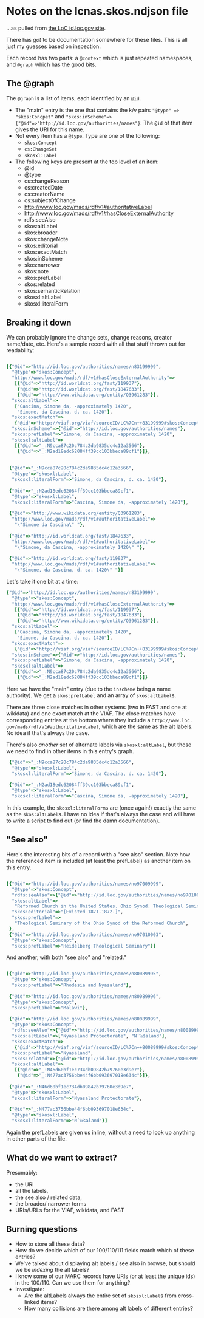 # Notes on the lcnas.skos.ndjson file

...as pulled from [the LoC id.loc.gov site](https://id.loc.gov/authorities/names.html).

There has _got_ to be documentation somewhere for these files. This is 
all just my guesses based on inspection.

Each record has two parts: a `@context` which is just repeated namespaces,
and `@graph` which has the good bits.

## The @graph

The `@graph` is a list of items, each identified by an `@id`.

* The "main" entry is the one that contains the k/v pairs
`"@type" => "skos:Concpet"` and 
`"skos:inScheme"=>{"@id"=>"http://id.loc.gov/authorities/names"}`. The `@id`
of that item gives the URI for this name.
* Not every item has a `@type`. Type are one of the following:
  * `skos:Concept`
  * `cs:ChangeSet`
  * `skosxl:Label`
* The following keys are present at the top level of an item:
  * @id
  * @type
  * cs:changeReason
  * cs:createdDate
  * cs:creatorName
  * cs:subjectOfChange
  * http://www.loc.gov/mads/rdf/v1#authoritativeLabel
  * http://www.loc.gov/mads/rdf/v1#hasCloseExternalAuthority
  * rdfs:seeAlso
  * skos:altLabel
  * skos:broader
  * skos:changeNote
  * skos:editorial
  * skos:exactMatch
  * skos:inScheme
  * skos:narrower
  * skos:note
  * skos:prefLabel
  * skos:related
  * skos:semanticRelation
  * skosxl:altLabel
  * skosxl:literalForm

## Breaking it down

We can probably ignore the change sets, change reasons, creator name/date, 
etc. Here's a sample record with all that stuff thrown out for readability:

```ruby

[{"@id"=>"http://id.loc.gov/authorities/names/n83199999",
  "@type"=>"skos:Concept",
  "http://www.loc.gov/mads/rdf/v1#hasCloseExternalAuthority"=>
   [{"@id"=>"http://id.worldcat.org/fast/119937"},
    {"@id"=>"http://id.worldcat.org/fast/1847633"},
    {"@id"=>"http://www.wikidata.org/entity/Q3961283"}],
  "skos:altLabel"=>
   ["Cascina, Simone da, -approximately 1420",
    "Simone, da Cascina, d. ca. 1420"],
  "skos:exactMatch"=>
   {"@id"=>"http://viaf.org/viaf/sourceID/LC%7Cn++83199999#skos:Concept"},
  "skos:inScheme"=>{"@id"=>"http://id.loc.gov/authorities/names"},
  "skos:prefLabel"=>"Simone, da Cascina, -approximately 1420",
  "skosxl:altLabel"=>
   [{"@id"=>"_:N9cca87c20c784c2da9835dc4c12a3566"},
    {"@id"=>"_:N2ad18edc62084ff39cc103bbeca89cf1"}]},
 
  
 {"@id"=>"_:N9cca87c20c784c2da9835dc4c12a3566",
  "@type"=>"skosxl:Label",
  "skosxl:literalForm"=>"Simone, da Cascina, d. ca. 1420"},
  
 {"@id"=>"_:N2ad18edc62084ff39cc103bbeca89cf1",
  "@type"=>"skosxl:Label",
  "skosxl:literalForm"=>"Cascina, Simone da, -approximately 1420"},
  
 {"@id"=>"http://www.wikidata.org/entity/Q3961283",
  "http://www.loc.gov/mads/rdf/v1#authoritativeLabel"=>
   "\"Simone da Cascina\" "},
  
 {"@id"=>"http://id.worldcat.org/fast/1847633",
  "http://www.loc.gov/mads/rdf/v1#authoritativeLabel"=>
   "\"Simone, da Cascina, -approximately 1420\" "},
  
 {"@id"=>"http://id.worldcat.org/fast/119937",
  "http://www.loc.gov/mads/rdf/v1#authoritativeLabel"=>
   "\"Simone, da Cascina, d. ca. 1420\" "}]

```

Let's take it one bit at a time:

```ruby
{"@id"=>"http://id.loc.gov/authorities/names/n83199999",
  "@type"=>"skos:Concept",
  "http://www.loc.gov/mads/rdf/v1#hasCloseExternalAuthority"=>
   [{"@id"=>"http://id.worldcat.org/fast/119937"},
    {"@id"=>"http://id.worldcat.org/fast/1847633"},
    {"@id"=>"http://www.wikidata.org/entity/Q3961283"}],
  "skos:altLabel"=>
   ["Cascina, Simone da, -approximately 1420",
    "Simone, da Cascina, d. ca. 1420"],
  "skos:exactMatch"=>
   {"@id"=>"http://viaf.org/viaf/sourceID/LC%7Cn++83199999#skos:Concept"},
  "skos:inScheme"=>{"@id"=>"http://id.loc.gov/authorities/names"},
  "skos:prefLabel"=>"Simone, da Cascina, -approximately 1420",
  "skosxl:altLabel"=>
   [{"@id"=>"_:N9cca87c20c784c2da9835dc4c12a3566"},
    {"@id"=>"_:N2ad18edc62084ff39cc103bbeca89cf1"}]}

```

Here we have the "main" entry (due to the `inscheme` being a name authority).
We get a `skos:prefLabel` and an array of `skos:altLabel`s. 

There are three close matches in other systems (two in FAST and one at wikidata) and one 
exact match at the VIAF. The close matches have corresponding entries at 
the bottom where they include a  `http://www.loc. gov/mads/rdf/v1#authoritativeLabel`, 
which are the same as the alt labels. No idea if that's always the case.

There's also _another_ set of alternate labels via
`skosxl:altLabel`, but those we need to find in other items in this entry's 
graph.

```ruby
 {"@id"=>"_:N9cca87c20c784c2da9835dc4c12a3566",
  "@type"=>"skosxl:Label",
  "skosxl:literalForm"=>"Simone, da Cascina, d. ca. 1420"},
  
 {"@id"=>"_:N2ad18edc62084ff39cc103bbeca89cf1",
  "@type"=>"skosxl:Label",
  "skosxl:literalForm"=>"Cascina, Simone da, -approximately 1420"},
```

In this example, the `skosxl:literalForm`s are (once again!) exactly the same 
as the `skos:altLabel`s. I have no idea if that's always the case and will 
have to write a script to find out (or find the damn documentation). 


## "See also"

Here's the interesting bits of a record with a "see also" section.
Note how the referenced item is included (at least the prefLabel)
as another item on this entry.

```ruby

[{"@id"=>"http://id.loc.gov/authorities/names/no97009999",
  "@type"=>"skos:Concept",
  "rdfs:seeAlso"=>{"@id"=>"http://id.loc.gov/authorities/names/no97010003"},
  "skos:altLabel"=>
   "Reformed Church in the United States. Ohio Synod. Theological Seminary",
  "skos:editorial"=>"[Existed 1871-1872.]",
  "skos:prefLabel"=>
   "Theological Seminary of the Ohio Synod of the Reformed Church",
 },
 {"@id"=>"http://id.loc.gov/authorities/names/no97010003",
  "@type"=>"skos:Concept",
  "skos:prefLabel"=>"Heidelberg Theological Seminary"}]

```

And another, with both "see also" and "related." 

```ruby

[{"@id"=>"http://id.loc.gov/authorities/names/n80089995",
  "@type"=>"skos:Concept",
  "skos:prefLabel"=>"Rhodesia and Nyasaland"},
 
 {"@id"=>"http://id.loc.gov/authorities/names/n80089996",
  "@type"=>"skos:Concept",
  "skos:prefLabel"=>"Malawi"},
 
 {"@id"=>"http://id.loc.gov/authorities/names/n80089999",
  "@type"=>"skos:Concept",
  "rdfs:seeAlso"=>{"@id"=>"http://id.loc.gov/authorities/names/n80089996"},
  "skos:altLabel"=>["Nyasaland Protectorate", "Nʹi︠a︡saland"],
  "skos:exactMatch"=>
   {"@id"=>"http://viaf.org/viaf/sourceID/LC%7Cn++80089999#skos:Concept"},
  "skos:prefLabel"=>"Nyasaland",
  "skos:related"=>{"@id"=>"http://id.loc.gov/authorities/names/n80089995"},
  "skosxl:altLabel"=>
   [{"@id"=>"_:N46d60bf1ec734db09842b79760e3d9e7"},
    {"@id"=>"_:N477ac3756bbe44f6bb093697018e634c"}]},
 
 {"@id"=>"_:N46d60bf1ec734db09842b79760e3d9e7",
  "@type"=>"skosxl:Label",
  "skosxl:literalForm"=>"Nyasaland Protectorate"},
 
 {"@id"=>"_:N477ac3756bbe44f6bb093697018e634c",
  "@type"=>"skosxl:Label",
  "skosxl:literalForm"=>"Nʹi︠a︡saland"}]
```

Again the prefLabels are given us inline, without a need to look up 
anything in other parts of the file. 

## What do we want to extract?

Presumably:
* the URI
* all the labels, 
* the see also / related data, 
* the broader/ narrower terms
* URIs/URLs for the VIAF, wikidata, and FAST 

## Burning questions

* How to store all these data?
* How do we decide which of our 100/110/111 fields match which of these 
  entries?
* We've talked about displaying alt labels / see also in browse, but
should we be _indexing_ the alt labels? 
* I know some of our MARC records have URIs (or at least the unique ids)
in the 100/110. Can we use them for anything?
* Investigate:
  * Are the altLabels always the entire set of `skosxl:Label`s from 
    cross-linked items?
  * How many collisions are there among alt labels of different entries?
  